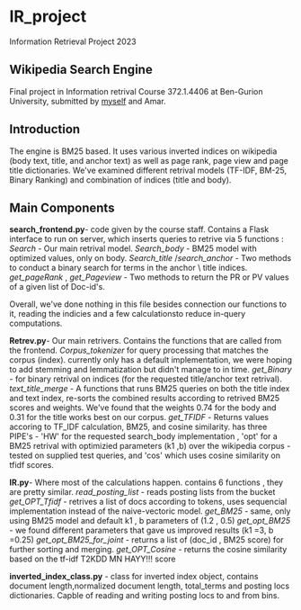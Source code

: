 # IR_project
Information Retrieval Project 2023

## Wikipedia Search Engine
Final project in Information retrival Course 372.1.4406 at Ben-Gurion University, submitted by [myself](https://github.com/GeorgeKanazi) and Amar.

## Introduction
The engine is BM25 based. It uses various inverted indices on wikipedia (body text, title, and anchor text) as well as page rank, page view and page title dictionaries.
We've examined different retrival models (TF-IDF, BM-25, Binary Ranking) and combination of indices (title and body).

## Main Components
**search_frontend.py**- code given by the course staff. Contains a Flask interface to run on server, which inserts queries to retrive via 5 functions : 
_Search_ - Our main retrival model.
_Search_body_ - BM25 model with optimized values, only on body.
_Search_title_ /_search_anchor_ - Two methods to conduct a binary search for terms in the anchor \ title indices.
_get_pageRank_ , _get_Pageview_ - Two methods to return the PR or PV values of a given list of Doc-id's.

Overall, we've done nothing in this file besides connection our functions to it, reading the indicies and a few calculationsto reduce in-query computations.

**Retrev.py**-  Our main retrivers. Contains the functions that are called from the frontend.
_Corpus_tokenizer_ for query processing that matches the corpus (index). currently only has a default implementation, we were hoping to add stemming and lemmatization but didn't manage to in time.
_get_Binary_ - for binary retrival on indices (for the requested title/anchor text retrival).
_text_title_merge_ - A functions that runs BM25 queries on both the title index and text index, re-sorts the combined results according to retrived BM25 scores and weights.
We've found that the weights 0.74 for the body and 0.31 for the title works best on our corpus.
_get_TFIDF_ - Returns values accoring to TF_IDF calculation, BM25, and cosine similarity. has three PIPE's - 'HW' for the requested search_body implementation ,
 'opt' for a BM25 retrival with optimizied parameters (k1 ,b) over the wikipedia corpus -tested on supplied test queries, and 'cos' which uses cosine similarity on tfidf scores.

**IR.py**- Where most of the calculations happen.  contains 6 functions , they are pretty similar.
_read_posting_list_ - reads posting lists from the bucket
_get_OPT_Tfidf_ - retrives a list of docs according to tokens, uses sequencial implementation instead of the naive-vectoric model.
_get_BM25_ - same, only using BM25 model and default k1 , b parameters of (1.2 , 0.5)
_get_opt_BM25_ - we found different parameters that gave us improved results (k1 =3, b =0.25)
_get_opt_BM25_for_joint_ - returns a list of (doc_id , BM25 score) for further sorting and merging.
_get_OPT_Cosine_ - returns the cosine similarity based on the tf-idf T2KDD MN HAYY!!! score

**inverted_index_class.py** - class for inverted index object, contains document length,normalized document length, total_terms and posting locs dictionaries. Capble of reading and writing posting locs to and from bins.
